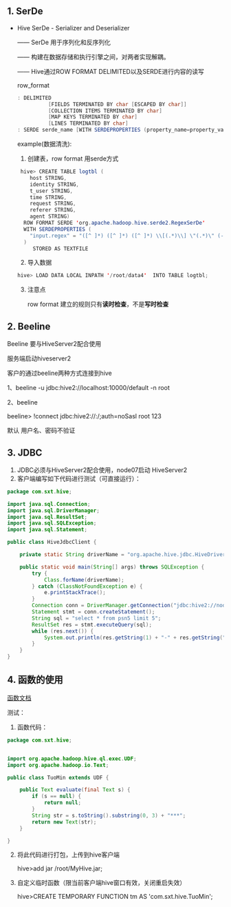 ## 1. SerDe

* Hive SerDe - Serializer and Deserializer

  —— SerDe 用于序列化和反序列化

  —— 构建在数据存储和执行引擎之间，对两者实现解耦。

  —— Hive通过ROW FORMAT DELIMITED以及SERDE进行内容的读写 

  row_format

  ```java
  : DELIMITED 
            [FIELDS TERMINATED BY char [ESCAPED BY char]] 
            [COLLECTION ITEMS TERMINATED BY char] 
            [MAP KEYS TERMINATED BY char] 
            [LINES TERMINATED BY char] 
  : SERDE serde_name [WITH SERDEPROPERTIES (property_name=property_value, property_name=property_value, ...)]
  ```

  example(数据清洗):

  1. 创建表，row format 用serde方式

  ```java
   hive> CREATE TABLE logtbl (
      host STRING,
      identity STRING,
      t_user STRING,
      time STRING,
      request STRING,
      referer STRING,
      agent STRING)
    ROW FORMAT SERDE 'org.apache.hadoop.hive.serde2.RegexSerDe'
    WITH SERDEPROPERTIES (
      "input.regex" = "([^ ]*) ([^ ]*) ([^ ]*) \\[(.*)\\] \"(.*)\" (-|[0-9]*) (-|[0-9]*)"
    )
       STORED AS TEXTFILE
  
  ```

  2.  导入数据

     ```java
     hive> LOAD DATA LOCAL INPATH '/root/data4'  INTO TABLE logtbl;
     ```

  3. 注意点

     row format 建立的规则只有**读时检查**，不是**写时检查**

     

## 2. Beeline

Beeline 要与HiveServer2配合使用

服务端启动hiveserver2

客户的通过beeline两种方式连接到hive

1、beeline -u jdbc:hive2://localhost:10000/default -n root

2、beeline

beeline> !connect jdbc:hive2://<host>:<port>/<db>;auth=noSasl root 123

默认 用户名、密码不验证

## 3. JDBC

1. JDBC必须与HiveServer2配合使用，node07启动 HiveServer2
2. 客户端编写如下代码进行测试（可直接运行）：

```JAVA
package com.sxt.hive;

import java.sql.Connection;
import java.sql.DriverManager;
import java.sql.ResultSet;
import java.sql.SQLException;
import java.sql.Statement;

public class HiveJdbcClient {

	private static String driverName = "org.apache.hive.jdbc.HiveDriver";

	public static void main(String[] args) throws SQLException {
		try {
			Class.forName(driverName);
		} catch (ClassNotFoundException e) {
			e.printStackTrace();
		}
		Connection conn = DriverManager.getConnection("jdbc:hive2://node07:10000/default", "root", "");
		Statement stmt = conn.createStatement();
		String sql = "select * from psn5 limit 5";
		ResultSet res = stmt.executeQuery(sql);
		while (res.next()) {
			System.out.println(res.getString(1) + "-" + res.getString("name"));
		}
	}
}
```

## 4. 函数的使用

[函数文档](C:\Users\ljj\Desktop\SVN\MyStudy\bigdate\hive学习\document\hive函数.docx)

测试：

1. 函数代码：

```java
package com.sxt.hive;


import org.apache.hadoop.hive.ql.exec.UDF;
import org.apache.hadoop.io.Text;

public class TuoMin extends UDF {

	public Text evaluate(final Text s) {
		if (s == null) {
			return null;
		}
		String str = s.toString().substring(0, 3) + "***";
		return new Text(str);
	}

}
```

2. 将此代码进行打包，上传到hive客户端

   hive>add jar /root/MyHive.jar;

3. 自定义临时函数（限当前客户端hive窗口有效，关闭重启失效）

   hive>CREATE TEMPORARY FUNCTION tm AS 'com.sxt.hive.TuoMin';